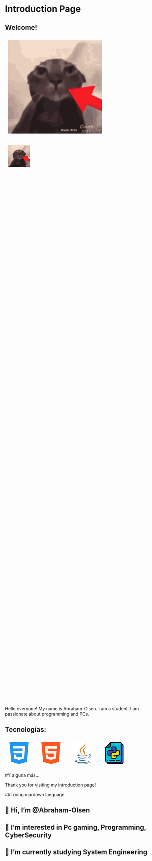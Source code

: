 # Introduction Page

## Welcome!


<img width="300px" 
    height="300px" 
    style="margin: 10px"
    src="assets/thiscat.gif"> &nbsp;

<img width="70px" 
    height="70px" 
    style="margin: 10px"
    src="assets/thiscat.gif"> &nbsp;
    
 <img width="70px" 
    height="70px" 
    style="margin: 800px"
    src="assets/thiscat.gif"> &nbsp;
    
Hello everyone! My name is Abraham-Olsen. I am a student. I am passionate about programming and PCs.


## Tecnologías:
<img width="70px" 
    height="70px" 
    style="margin: 10px"
    src="assets/css-3.png"> &nbsp;
<img width="70px" 
    height="70px" 
    style="margin: 10px"
    src="assets/html-5.png"> &nbsp;
 <img width="70px" 
    height="70px" 
    style="margin: 10px"
    src="assets/java.png"> &nbsp;
 <img width="70px" 
    height="70px" 
    style="margin: 10px"
    src="assets/python.png"> &nbsp;

#Y alguna más...



Thank you for visiting my introduction page!

##Trying mardown language.

## 👋 Hi, I’m @Abraham-Olsen
## 👀 I’m interested in Pc gaming, Programming, CyberSecurity 
## 🌱 I’m currently studying System Engineering


<!---
Abraham-Olsen/Abraham-Olsen is a ✨ special ✨ repository because its `README.md` (this file) appears on your GitHub profile.
You can click the Preview link to take a look at your changes.
--->
